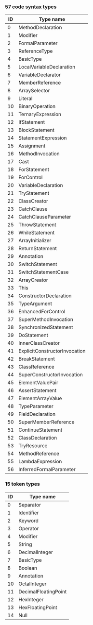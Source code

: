 ### 57 code syntax types
|ID            |Type name                     |
|----------------|-------------------------------|
|0	|	MethodDeclaration|
|1	|	Modifier|
|2	|	FormalParameter|
|3	|	ReferenceType|
|4	|	BasicType|
|5	|	LocalVariableDeclaration|
|6	|	VariableDeclarator|
|7	|	MemberReference|
|8	|	ArraySelector|
|9	|	Literal|
|10	|	BinaryOperation|
|11	|	TernaryExpression|
|12	|	IfStatement|
|13	|	BlockStatement|
|14	|	StatementExpression|
|15	|	Assignment|
|16	|	MethodInvocation|
|17	|	Cast|
|18	|	ForStatement|
|19	|	ForControl|
|20	|	VariableDeclaration|
|21	|	TryStatement|
|22	|	ClassCreator|
|23	|	CatchClause|
|24	|	CatchClauseParameter|
|25	|	ThrowStatement|
|26	|	WhileStatement|
|27	|	ArrayInitializer|
|28	|	ReturnStatement|
|29	|	Annotation|
|30	|	SwitchStatement|
|31	|	SwitchStatementCase|
|32	|	ArrayCreator|
|33	|	This|
|34	|	ConstructorDeclaration|
|35	|	TypeArgument|
|36	|	EnhancedForControl|
|37	|	SuperMethodInvocation|
|38	|	SynchronizedStatement|
|39	|	DoStatement|
|40	|	InnerClassCreator|
|41	|	ExplicitConstructorInvocation|
|42	|	BreakStatement|
|43	|	ClassReference|
|44	|	SuperConstructorInvocation|
|45	|	ElementValuePair|
|46	|	AssertStatement|
|47	|	ElementArrayValue|
|48	|	TypeParameter|
|49	|	FieldDeclaration|
|50	|	SuperMemberReference|
|51	|	ContinueStatement|
|52	|	ClassDeclaration|
|53	|	TryResource|
|54	|	MethodReference|
|55	|	LambdaExpression|
|56	|	InferredFormalParameter|

### 15 token types
|ID            |Type name                     |
|----------------|-------------------------------|
|0	|	Separator|
|1	|	Identifier|
|2	|	Keyword|
|3	|	Operator|
|4	|	Modifier|
|5	|	String|
|6	|	DecimalInteger|
|7	|	BasicType|
|8	|	Boolean|
|9	|	Annotation|
|10	|	OctalInteger|
|11	|	DecimalFloatingPoint|
|12	|	HexInteger|
|13	|	HexFloatingPoint|
|14	|	Null|
